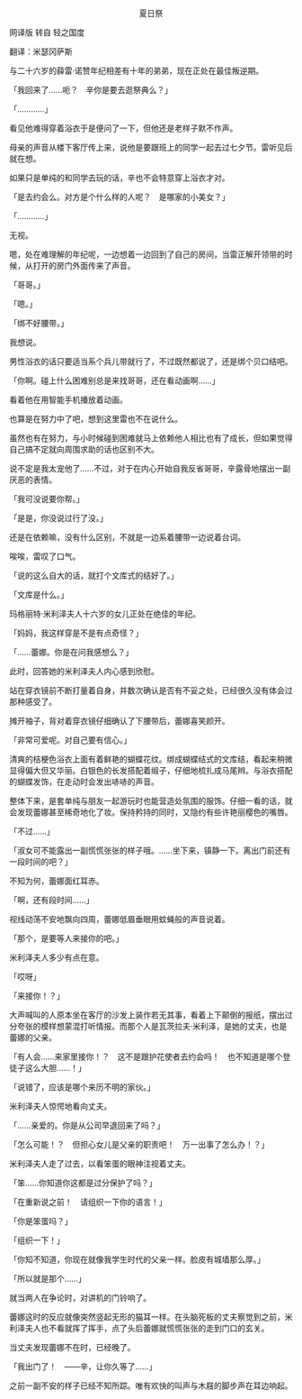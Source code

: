 <p align="center">夏日祭</p>

网译版 转自 轻之国度

翻译：米瑟冈萨斯

与二十六岁的薛雷·诺赞年纪相差有十年的弟弟，现在正处在最佳叛逆期。

「我回来了……呃？　辛你是要去逛祭典么？」

「…………」

看见他难得穿着浴衣于是便问了一下，但他还是老样子默不作声。

母亲的声音从楼下客厅传上来，说他是要跟班上的同学一起去过七夕节。雷听见后就在想。

如果只是单纯的和同学去玩的话，辛也不会特意穿上浴衣才对。

「是去约会么。对方是个什么样的人呢？　是哪家的小美女？」

「…………」

无视。

嗯，处在难理解的年纪呢，一边想着一边回到了自己的房间，当雷正解开领带的时候，从打开的房门外面传来了声音。

「哥哥。」

「嗯。」

「绑不好腰带。」

我想说。

男性浴衣的话只要适当系个兵儿带就行了，不过既然都说了，还是绑个贝口结吧。

「你啊。碰上什么困难别总是来找哥哥，还在看动画啊……」

看着他在用智能手机播放着动画。

也算是在努力中了吧，想到这里雷也不在说什么。

虽然也有在努力，与小时候碰到困难就马上依赖他人相比也有了成长，但如果觉得自己搞不定就向周围求助的话也区别不大。

说不定是我太宠他了……不过，对于在内心开始自我反省哥哥，辛露骨地摆出一副厌恶的表情。

「我可没说要你帮。」

「是是，你没说过行了没。」

还是在依赖嘛，没有什么区别，不就是一边系着腰带一边说着台词。

唉唉，雷叹了口气。

「说的这么自大的话，就打个文库式的结好了。」

「文库是什么。」

玛格丽特·米利泽夫人十六岁的女儿正处在绝佳的年纪。

「妈妈，我这样穿是不是有点奇怪？」

「……蕾娜。你是在问我感想么？」

此时，回答她的米利泽夫人内心感到欣慰。

站在穿衣镜前不断打量着自身，并数次确认是否有不妥之处，已经很久没有体会过那种感受了。

摊开袖子，背对着穿衣镜仔细确认了下腰带后，蕾娜喜笑颜开。

「非常可爱呢。对自己要有信心。」

清爽的桔梗色浴衣上面有着鲜艳的蝴蝶花纹。绑成蝴蝶结式的文库结，看起来稍微显得偏大但又华丽。白银色的长发搭配着缎子，仔细地梳扎成马尾辫。与浴衣搭配的蝴蝶发饰，在走动时会发出哧哧的声音。

整体下来，是套单纯与朋友一起游玩时也能营造处氛围的服饰。仔细一看的话，就会发现蕾娜甚至稀奇地化了妆。保持矜持的同时，又隐约有些许艳丽樱色的嘴唇。

「不过……」

「淑女可不能露出一副慌慌张张的样子哦。……坐下来，镇静一下。离出门前还有一段时间的吧？」

不知为何，蕾娜面红耳赤。

「啊，还有段时间……」

视线动荡不安地飘向四周，蕾娜低眉垂眼用蚊蝇般的声音说着。

「那个，是要等人来接你的吧。」

米利泽夫人多少有点在意。

「哎呀」

「来接你！？」

大声喊叫的人原本坐在客厅的沙发上装作若无其事，看着上下颠倒的报纸，摆出过分夸张的模样想蒙混打听情报。而那个人是瓦茨拉夫·米利泽，是她的丈夫，也是蕾娜的父亲。

「有人会……来家里接你！？　这不是跟护花使者去约会吗！　也不知道是哪个登徒子这么大胆……！」

「说错了，应该是哪个来历不明的家伙。」

米利泽夫人惊愕地看向丈夫。

「……亲爱的。你是从公司早退回来了吗？」

「怎么可能！？　但担心女儿是父亲的职责吧！　万一出事了怎么办！？」

米利泽夫人走了过去，以看笨蛋的眼神注视着丈夫。

「笨……你知道你这都是过分保护了吗？」

「在重新说之前！　请组织一下你的语言！」

「你是笨蛋吗？」

「组织一下！」

「你知不知道，你现在就像我学生时代的父亲一样。脸皮有城墙那么厚。」

「所以就是那个……」

就当两人在争论时，对讲机的门铃响了。

蕾娜这时的反应就像突然竖起无形的猫耳一样。在头脑死板的丈夫察觉到之前，米利泽夫人也不看就挥了挥手，点了头后蕾娜就慌慌张张的走到门口的玄关。

当丈夫发现蕾娜不在时，已经晚了。

「我出门了！　――辛，让你久等了……」

之前一副不安的样子已经不知所踪。唯有欢快的叫声与木屐的脚步声在耳边响起。

